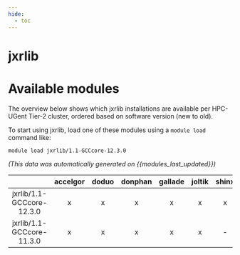 ```yaml
---
hide:
  - toc
---
```


jxrlib
======

# Available modules


The overview below shows which jxrlib installations are available per HPC-UGent Tier-2 cluster, ordered based on software version (new to old).

To start using jxrlib, load one of these modules using a `module load` command like:

```shell
module load jxrlib/1.1-GCCcore-12.3.0
```

*(This data was automatically generated on {{modules_last_updated}})*  

| |accelgor|doduo|donphan|gallade|joltik|shinx|skitty|
| :---: | :---: | :---: | :---: | :---: | :---: | :---: | :---: |
|jxrlib/1.1-GCCcore-12.3.0|x|x|x|x|x|x|x|
|jxrlib/1.1-GCCcore-11.3.0|x|x|x|x|x|-|x|
